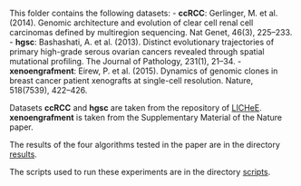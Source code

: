 This folder contains the following datasets:
	- **ccRCC**: Gerlinger, M. et al. (2014). Genomic architecture and evolution of clear cell renal cell carcinomas defined by multiregion sequencing. Nat Genet, 46(3), 225–233.
	- **hgsc**: Bashashati, A. et al. (2013). Distinct evolutionary trajectories of primary high-grade serous ovarian cancers revealed through spatial mutational profiling. The Journal of Pathology, 231(1), 21–34.
	- **xenoengrafment**: Eirew, P. et al. (2015). Dynamics of genomic clones in breast cancer patient xenografts at single-cell resolution. Nature, 518(7539), 422–426.
	
Datasets **ccRCC** and **hgsc** are taken from the repository of [LICHeE](https://github.com/viq854/lichee/tree/master/LICHeE/data). **xenoengrafment** is taken from the Supplementary Material of the Nature paper.

The results of the four algorithms tested in the paper are in the directory [results](https://github.com/zhero9/MIPUP/tree/master/data/results).

The scripts used to run these experiments are in the directory [scripts](https://github.com/zhero9/MIPUP/tree/master/scripts).